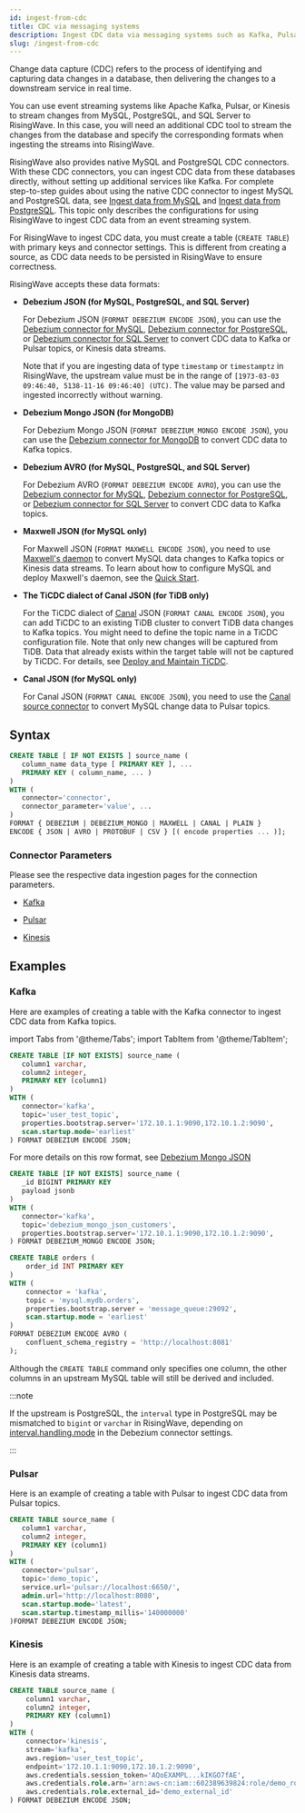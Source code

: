 ```yaml
---
id: ingest-from-cdc
title: CDC via messaging systems
description: Ingest CDC data via messaging systems such as Kafka, Pulsar, etc.
slug: /ingest-from-cdc
---
```

<head>
  <link rel="canonical" href="https://docs.risingwave.com/docs/current/ingest-from-cdc/" />
</head>

Change data capture (CDC) refers to the process of identifying and capturing data changes in a database, then delivering the changes to a downstream service in real time.

You can use event streaming systems like Apache Kafka, Pulsar, or Kinesis to stream changes from MySQL, PostgreSQL, and SQL Server to RisingWave. In this case, you will need an additional CDC tool to stream the changes from the database and specify the corresponding formats when ingesting the streams into RisingWave.

RisingWave also provides native MySQL and PostgreSQL CDC connectors. With these CDC connectors, you can ingest CDC data from these databases directly, without setting up additional services like Kafka. For complete step-to-step guides about using the native CDC connector to ingest MySQL and PostgreSQL data, see [Ingest data from MySQL](/guides/ingest-from-mysql-cdc.md) and [Ingest data from PostgreSQL](/guides/ingest-from-postgres-cdc.md). This topic only describes the configurations for using RisingWave to ingest CDC data from an event streaming system.

For RisingWave to ingest CDC data, you must create a table (`CREATE TABLE`) with primary keys and connector settings. This is different from creating a source, as CDC data needs to be persisted in RisingWave to ensure correctness.

RisingWave accepts these data formats:

- **Debezium JSON (for MySQL, PostgreSQL, and SQL Server)**

    For Debezium JSON (`FORMAT DEBEZIUM ENCODE JSON`), you can use the [Debezium connector for MySQL](https://debezium.io/documentation/reference/stable/connectors/mysql.html), [Debezium connector for PostgreSQL](https://debezium.io/documentation/reference/stable/connectors/postgresql.html), or [Debezium connector for SQL Server](https://debezium.io/documentation/reference/stable/connectors/sqlserver.html) to convert CDC data to Kafka or Pulsar topics, or Kinesis data streams.

    Note that if you are ingesting data of type `timestamp` or `timestamptz` in RisingWave, the upstream value must be in the range of `[1973-03-03 09:46:40, 5138-11-16 09:46:40] (UTC)`. The value may be parsed and ingested incorrectly without warning.

- **Debezium Mongo JSON (for MongoDB)**

    For Debezium Mongo JSON (`FORMAT DEBEZIUM_MONGO ENCODE JSON`), you can use the [Debezium connector for MongoDB](https://debezium.io/documentation/reference/stable/connectors/mongodb.html) to convert CDC data to Kafka topics.

- **Debezium AVRO (for MySQL, PostgreSQL, and SQL Server)**

   For Debezium AVRO (`FORMAT DEBEZIUM ENCODE AVRO`), you can use the [Debezium connector for MySQL](https://debezium.io/documentation/reference/stable/connectors/mysql.html), [Debezium connector for PostgreSQL](https://debezium.io/documentation/reference/stable/connectors/postgresql.html), or [Debezium connector for SQL Server](https://debezium.io/documentation/reference/stable/connectors/sqlserver.html) to convert CDC data to Kafka topics.

- **Maxwell JSON (for MySQL only)**

    For Maxwell JSON (`FORMAT MAXWELL ENCODE JSON`), you need to use [Maxwell's daemon](https://maxwells-daemon.io/) to convert MySQL data changes to Kafka topics or Kinesis data streams. To learn about how to configure MySQL and deploy Maxwell's daemon, see the [Quick Start](https://maxwells-daemon.io/quickstart/).

- **The TiCDC dialect of Canal JSON (for TiDB only)**

    For the TiCDC dialect of [Canal](https://github.com/alibaba/canal) JSON (`FORMAT CANAL ENCODE JSON`), you can add TiCDC to an existing TiDB cluster to convert TiDB data changes to Kafka topics. You might need to define the topic name in a TiCDC configuration file. Note that only new changes will be captured from TiDB. Data that already exists within the target table will not be captured by TiCDC. For details, see [Deploy and Maintain TiCDC](https://docs.pingcap.com/tidb/dev/deploy-ticdc).

- **Canal JSON (for MySQL only)**

    For Canal JSON (`FORMAT CANAL ENCODE JSON`), you need to use the [Canal source connector](https://pulsar.apache.org/docs/2.11.x/io-canal-source/) to convert MySQL change data to Pulsar topics.

## Syntax

```sql
CREATE TABLE [ IF NOT EXISTS ] source_name (
   column_name data_type [ PRIMARY KEY ], ...
   PRIMARY KEY ( column_name, ... )
) 
WITH (
   connector='connector',
   connector_parameter='value', ...
) 
FORMAT { DEBEZIUM | DEBEZIUM_MONGO | MAXWELL | CANAL | PLAIN }
ENCODE { JSON | AVRO | PROTOBUF | CSV } [( encode properties ... )];
```

### Connector Parameters

Please see the respective data ingestion pages for the connection parameters.

- [Kafka](ingest-from-kafka.md)

- [Pulsar](ingest-from-pulsar.md)

- [Kinesis](ingest-from-kinesis.md)

## Examples

### Kafka

Here are examples of creating a table with the Kafka connector to ingest CDC data from Kafka topics.

import Tabs from '@theme/Tabs';
import TabItem from '@theme/TabItem';

<Tabs groupID = "data-formats">
<TabItem value="Debezium JSON" label="Debezium JSON">

```sql
CREATE TABLE [IF NOT EXISTS] source_name (
   column1 varchar,
   column2 integer,
   PRIMARY KEY (column1)
) 
WITH (
   connector='kafka',
   topic='user_test_topic',
   properties.bootstrap.server='172.10.1.1:9090,172.10.1.2:9090',
   scan.startup.mode='earliest'
) FORMAT DEBEZIUM ENCODE JSON;
```

</TabItem>
<TabItem value="Debezium Mongo JSON" label="Debezium Mongo JSON">

For more details on this row format, see [Debezium Mongo JSON](/sql/commands/sql-create-source.md#debezium-mongo-json)

```sql
CREATE TABLE [IF NOT EXISTS] source_name (
   _id BIGINT PRIMARY KEY
   payload jsonb
)
WITH (
   connector='kafka',
   topic='debezium_mongo_json_customers',
   properties.bootstrap.server='172.10.1.1:9090,172.10.1.2:9090',
) FORMAT DEBEZIUM_MONGO ENCODE JSON;
```

</TabItem>
<TabItem value="Debezium AVRO" label="Debezium AVRO">

```sql
CREATE TABLE orders (
    order_id INT PRIMARY KEY
)
WITH (
    connector = 'kafka',
    topic = 'mysql.mydb.orders',
    properties.bootstrap.server = 'message_queue:29092',
    scan.startup.mode = 'earliest'
) 
FORMAT DEBEZIUM ENCODE AVRO (
    confluent_schema_registry = 'http://localhost:8081'
);
```

Although the `CREATE TABLE` command only specifies one column, the other columns in an upstream MySQL table will still be derived and included.

:::note

If the upstream is PostgreSQL, the `interval` type in PostgreSQL may be mismatched to `bigint` or `varchar` in RisingWave, depending on [interval.handling.mode](https://debezium.io/documentation/reference/2.3/connectors/postgresql.html#postgresql-property-interval-handling-mode) in the Debezium connector settings.

:::

</TabItem>
</Tabs>

### Pulsar

Here is an example of creating a table with Pulsar to ingest CDC data from Pulsar topics.

```sql
CREATE TABLE source_name (
   column1 varchar,
   column2 integer,
   PRIMARY KEY (column1)
)
WITH (
   connector='pulsar',
   topic='demo_topic',
   service.url='pulsar://localhost:6650/',
   admin.url='http://localhost:8080',
   scan.startup.mode='latest',
   scan.startup.timestamp_millis='140000000'
)FORMAT DEBEZIUM ENCODE JSON;
```

### Kinesis

Here is an example of creating a table with Kinesis to ingest CDC data from Kinesis data streams.

```sql
CREATE TABLE source_name (
    column1 varchar,
    column2 integer,
    PRIMARY KEY (column1)
) 
WITH (
    connector='kinesis',
    stream='kafka',
    aws.region='user_test_topic',
    endpoint='172.10.1.1:9090,172.10.1.2:9090',
    aws.credentials.session_token='AQoEXAMPL...kIKGO7fAE',
    aws.credentials.role.arn='arn:aws-cn:iam::602389639824:role/demo_role',
    aws.credentials.role.external_id='demo_external_id'
) FORMAT DEBEZIUM ENCODE JSON;
```

